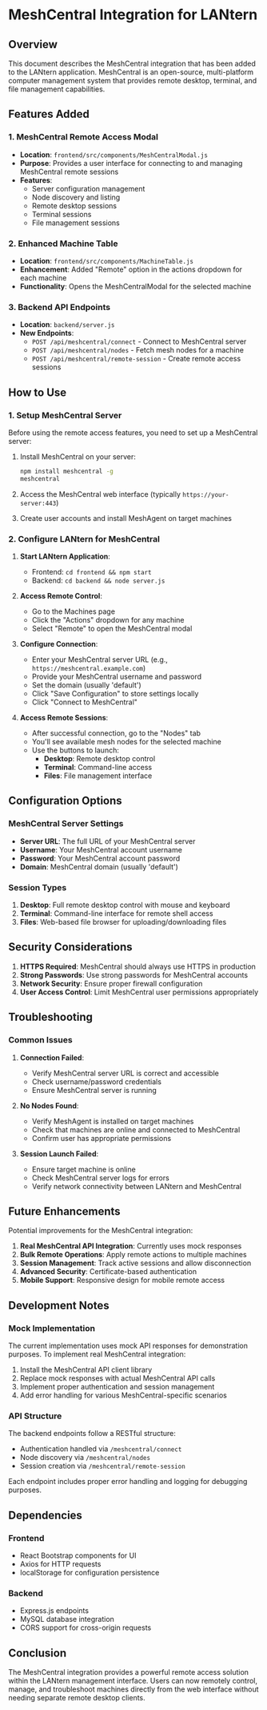 # MeshCentral Integration for LANtern

## Overview

This document describes the MeshCentral integration that has been added to the LANtern application. MeshCentral is an open-source, multi-platform computer management system that provides remote desktop, terminal, and file management capabilities.

## Features Added

### 1. MeshCentral Remote Access Modal
- **Location**: `frontend/src/components/MeshCentralModal.js`
- **Purpose**: Provides a user interface for connecting to and managing MeshCentral remote sessions
- **Features**:
  - Server configuration management
  - Node discovery and listing
  - Remote desktop sessions
  - Terminal sessions
  - File management sessions

### 2. Enhanced Machine Table
- **Location**: `frontend/src/components/MachineTable.js`
- **Enhancement**: Added "Remote" option in the actions dropdown for each machine
- **Functionality**: Opens the MeshCentralModal for the selected machine

### 3. Backend API Endpoints
- **Location**: `backend/server.js`
- **New Endpoints**:
  - `POST /api/meshcentral/connect` - Connect to MeshCentral server
  - `POST /api/meshcentral/nodes` - Fetch mesh nodes for a machine
  - `POST /api/meshcentral/remote-session` - Create remote access sessions

## How to Use

### 1. Setup MeshCentral Server
Before using the remote access features, you need to set up a MeshCentral server:

1. Install MeshCentral on your server:
   ```bash
   npm install meshcentral -g
   meshcentral
   ```

2. Access the MeshCentral web interface (typically `https://your-server:443`)

3. Create user accounts and install MeshAgent on target machines

### 2. Configure LANtern for MeshCentral

1. **Start LANtern Application**:
   - Frontend: `cd frontend && npm start`
   - Backend: `cd backend && node server.js`

2. **Access Remote Control**:
   - Go to the Machines page
   - Click the "Actions" dropdown for any machine
   - Select "Remote" to open the MeshCentral modal

3. **Configure Connection**:
   - Enter your MeshCentral server URL (e.g., `https://meshcentral.example.com`)
   - Provide your MeshCentral username and password
   - Set the domain (usually 'default')
   - Click "Save Configuration" to store settings locally
   - Click "Connect to MeshCentral"

4. **Access Remote Sessions**:
   - After successful connection, go to the "Nodes" tab
   - You'll see available mesh nodes for the selected machine
   - Use the buttons to launch:
     - **Desktop**: Remote desktop control
     - **Terminal**: Command-line access
     - **Files**: File management interface

## Configuration Options

### MeshCentral Server Settings
- **Server URL**: The full URL of your MeshCentral server
- **Username**: Your MeshCentral account username
- **Password**: Your MeshCentral account password
- **Domain**: MeshCentral domain (usually 'default')

### Session Types
1. **Desktop**: Full remote desktop control with mouse and keyboard
2. **Terminal**: Command-line interface for remote shell access
3. **Files**: Web-based file browser for uploading/downloading files

## Security Considerations

1. **HTTPS Required**: MeshCentral should always use HTTPS in production
2. **Strong Passwords**: Use strong passwords for MeshCentral accounts
3. **Network Security**: Ensure proper firewall configuration
4. **User Access Control**: Limit MeshCentral user permissions appropriately

## Troubleshooting

### Common Issues

1. **Connection Failed**:
   - Verify MeshCentral server URL is correct and accessible
   - Check username/password credentials
   - Ensure MeshCentral server is running

2. **No Nodes Found**:
   - Verify MeshAgent is installed on target machines
   - Check that machines are online and connected to MeshCentral
   - Confirm user has appropriate permissions

3. **Session Launch Failed**:
   - Ensure target machine is online
   - Check MeshCentral server logs for errors
   - Verify network connectivity between LANtern and MeshCentral

## Future Enhancements

Potential improvements for the MeshCentral integration:

1. **Real MeshCentral API Integration**: Currently uses mock responses
2. **Bulk Remote Operations**: Apply remote actions to multiple machines
3. **Session Management**: Track active sessions and allow disconnection
4. **Advanced Security**: Certificate-based authentication
5. **Mobile Support**: Responsive design for mobile remote access

## Development Notes

### Mock Implementation
The current implementation uses mock API responses for demonstration purposes. To implement real MeshCentral integration:

1. Install the MeshCentral API client library
2. Replace mock responses with actual MeshCentral API calls
3. Implement proper authentication and session management
4. Add error handling for various MeshCentral-specific scenarios

### API Structure
The backend endpoints follow a RESTful structure:
- Authentication handled via `/meshcentral/connect`
- Node discovery via `/meshcentral/nodes`  
- Session creation via `/meshcentral/remote-session`

Each endpoint includes proper error handling and logging for debugging purposes.

## Dependencies

### Frontend
- React Bootstrap components for UI
- Axios for HTTP requests
- localStorage for configuration persistence

### Backend
- Express.js endpoints
- MySQL database integration
- CORS support for cross-origin requests

## Conclusion

The MeshCentral integration provides a powerful remote access solution within the LANtern management interface. Users can now remotely control, manage, and troubleshoot machines directly from the web interface without needing separate remote desktop clients.

